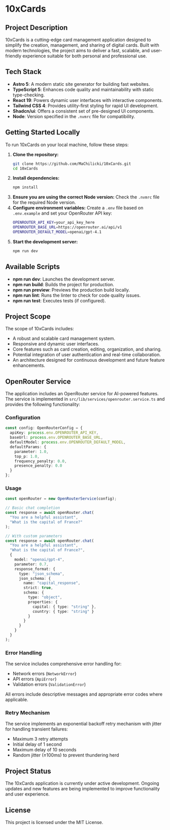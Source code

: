 # 10xCards

## Project Description
10xCards is a cutting-edge card management application designed to simplify the creation, management, and sharing of digital cards. Built with modern technologies, the project aims to deliver a fast, scalable, and user-friendly experience suitable for both personal and professional use.

## Tech Stack
- **Astro 5**: A modern static site generator for building fast websites.
- **TypeScript 5**: Enhances code quality and maintainability with static type-checking.
- **React 19**: Powers dynamic user interfaces with interactive components.
- **Tailwind CSS 4**: Provides utility-first styling for rapid UI development.
- **Shadcn/ui**: Offers a consistent set of pre-designed UI components.
- **Node**: Version specified in the `.nvmrc` file for compatibility.

## Getting Started Locally
To run 10xCards on your local machine, follow these steps:

1. **Clone the repository:**
   ```bash
   git clone https://github.com/MaChilicki/10xCards.git
   cd 10xCards
   ```
2. **Install dependencies:**
   ```bash
   npm install
   ```
3. **Ensure you are using the correct Node version:**
   Check the `.nvmrc` file for the required Node version.
4. **Configure environment variables:**
   Create a `.env` file based on `.env.example` and set your OpenRouter API key:
   ```bash
   OPENROUTER_API_KEY=your_api_key_here
   OPENROUTER_BASE_URL=https://openrouter.ai/api/v1
   OPENROUTER_DEFAULT_MODEL=openai/gpt-4.1
   ```
5. **Start the development server:**
   ```bash
   npm run dev
   ```

## Available Scripts
- **npm run dev**: Launches the development server.
- **npm run build**: Builds the project for production.
- **npm run preview**: Previews the production build locally.
- **npm run lint**: Runs the linter to check for code quality issues.
- **npm run test**: Executes tests (if configured).

## Project Scope
The scope of 10xCards includes:
- A robust and scalable card management system.
- Responsive and dynamic user interfaces.
- Core features such as card creation, editing, organization, and sharing.
- Potential integration of user authentication and real-time collaboration.
- An architecture designed for continuous development and future feature enhancements.

## OpenRouter Service
The application includes an OpenRouter service for AI-powered features. The service is implemented in `src/lib/services/openrouter.service.ts` and provides the following functionality:

### Configuration
```typescript
const config: OpenRouterConfig = {
  apiKey: process.env.OPENROUTER_API_KEY,
  baseUrl: process.env.OPENROUTER_BASE_URL,
  defaultModel: process.env.OPENROUTER_DEFAULT_MODEL,
  defaultParams: {
    parameter: 1.0,
    top_p: 1.0,
    frequency_penalty: 0.0,
    presence_penalty: 0.0
  }
};
```

### Usage
```typescript
const openRouter = new OpenRouterService(config);

// Basic chat completion
const response = await openRouter.chat(
  "You are a helpful assistant",
  "What is the capital of France?"
);

// With custom parameters
const response = await openRouter.chat(
  "You are a helpful assistant",
  "What is the capital of France?",
  {
    model: "openai/gpt-4",
    parameter: 0.7,
    response_format: {
      type: "json_schema",
      json_schema: {
        name: "capital_response",
        strict: true,
        schema: {
          type: "object",
          properties: {
            capital: { type: "string" },
            country: { type: "string" }
          }
        }
      }
    }
  }
);
```

### Error Handling
The service includes comprehensive error handling for:
- Network errors (`NetworkError`)
- API errors (`ApiError`)
- Validation errors (`ValidationError`)

All errors include descriptive messages and appropriate error codes where applicable.

### Retry Mechanism
The service implements an exponential backoff retry mechanism with jitter for handling transient failures:
- Maximum 3 retry attempts
- Initial delay of 1 second
- Maximum delay of 10 seconds
- Random jitter (±100ms) to prevent thundering herd

## Project Status
The 10xCards application is currently under active development. Ongoing updates and new features are being implemented to improve functionality and user experience.

## License
This project is licensed under the MIT License. 
